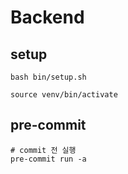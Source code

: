 # Backend

## setup

```
bash bin/setup.sh

source venv/bin/activate
```

## pre-commit 

```
# commit 전 실행
pre-commit run -a
```
